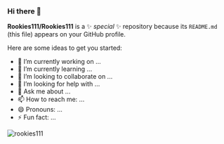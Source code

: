 ### Hi there 👋


**Rookies111/Rookies111** is a ✨ _special_ ✨ repository because its `README.md` (this file) appears on your GitHub profile.

Here are some ideas to get you started:

- 🔭 I’m currently working on ...
- 🌱 I’m currently learning ...
- 👯 I’m looking to collaborate on ...
- 🤔 I’m looking for help with ...
- 💬 Ask me about ...
- 📫 How to reach me: ...
- 😄 Pronouns: ...
- ⚡ Fun fact: ...


<img src="https://github-readme-stats.vercel.app/api/top-langs?username=rookies111&show_icons=true&theme=dark&locale=en&layout=compact" alt="rookies111" />
